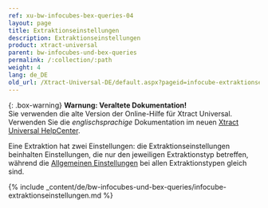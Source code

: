 ```yaml
---
ref: xu-bw-infocubes-bex-queries-04
layout: page
title: Extraktionseinstellungen
description: Extraktionseinstellungen
product: xtract-universal
parent: bw-infocubes-und-bex-queries
permalink: /:collection/:path
weight: 4	
lang: de_DE
old_url: /Xtract-Universal-DE/default.aspx?pageid=infocube-extraktionseinstellungen
---
```


{: .box-warning}
**Warnung: Veraltete Dokumentation!** <br>
Sie verwenden die alte Version der Online-Hilfe für Xtract Universal.<br>
Verwenden Sie die *englischsprachige* Dokumentation im neuen [Xtract Universal HelpCenter](https://helpcenter.theobald-software.com/xtract-universal/documentation/introduction/).


Eine Extraktion hat zwei Einstellungen: die Extraktionseinstellungen beinhalten Einstellungen, die nur den jeweiligen Extraktionstyp betreffen, während die [Allgemeinen Einstellungen](../erste-schritte/allgemeine-einstellungen) bei allen Extraktionstypen gleich sind.

{% include _content/de/bw-infocubes-und-bex-queries/infocube-extraktionseinstellungen.md %}
